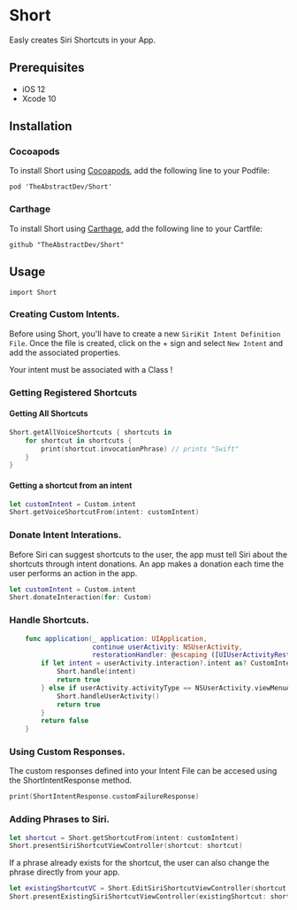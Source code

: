 # Short
Easly creates Siri Shortcuts in your App. 

## Prerequisites
- iOS 12
- Xcode 10

## Installation

### Cocoapods
To install Short using [Cocoapods](http://cocoapods.org), add the following line to your Podfile:

```
pod 'TheAbstractDev/Short'
```

### Carthage
To install Short using [Carthage](https://github.com/Carthage/Carthage), add the following line to your Cartfile:

```
github "TheAbstractDev/Short"
```

## Usage

`import Short`

### Creating Custom Intents.

Before using Short, you'll have to create a new `SiriKit Intent Definition File`.
Once the file is created, click on the + sign and select `New Intent` and add the associated properties.

Your intent must be associated with a Class !

### Getting Registered Shortcuts
#### Getting All Shortcuts
```swift
Short.getAllVoiceShortcuts { shortcuts in
	for shortcut in shortcuts {
		print(shortcut.invocationPhrase) // prints "Swift"
	}
}
```

#### Getting a shortcut from an intent
```swift
let customIntent = Custom.intent
Short.getVoiceShortcutFrom(intent: customIntent) 
```

### Donate Intent Interations.
Before Siri can suggest shortcuts to the user, the app must tell Siri about the shortcuts through intent donations. An app makes a donation each time the user performs an action in the app.

```swift
let customIntent = Custom.intent
Short.donateInteraction(for: Custom)
```

### Handle Shortcuts.
```swift
    func application(_ application: UIApplication,
                     continue userActivity: NSUserActivity,
                     restorationHandler: @escaping ([UIUserActivityRestoring]?) -> Void) -> Bool {
        if let intent = userActivity.interaction?.intent as? CustomIntent {
            Short.handle(intent)
            return true
        } else if userActivity.activityType == NSUserActivity.viewMenuActivityType {
            Short.handleUserActivity()
            return true
        }
        return false
    }
```

### Using Custom Responses.
The custom responses defined into your Intent File can be accesed using the ShortIntentResponse method.
```swift
print(ShortIntentResponse.customFailureResponse)
```


### Adding Phrases to Siri.
``` swift
let shortcut = Short.getShortcutFrom(intent: customIntent)
Short.presentSiriShortcutViewController(shortcut: shortcut)
```

If a phrase already exists for the shortcut, the user can also change the phrase directly from your app.

```swift
let existingShortcutVC = Short.EditSiriShortcutViewController(shortcut: shortcut)
Short.presentExistingSiriShortcutViewController(existingShortcut: shortcut)
```